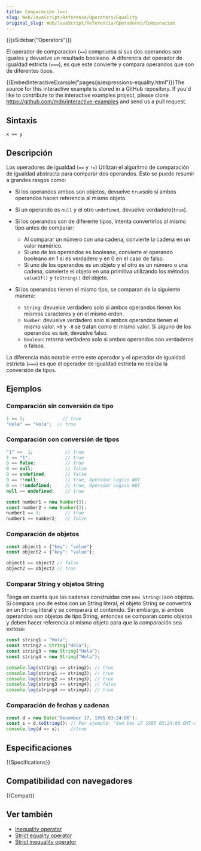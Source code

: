 ```yaml
---
title: Comparación (==)
slug: Web/JavaScript/Reference/Operators/Equality
original_slug: Web/JavaScript/Referencia/Operadores/Comparacion
---
```


{{jsSidebar("Operators")}}

El operador de comparacion (`==`) comprueba si sus dos operandos son iguales y devuelve un resultado booleano. A diferencia del operador de igualdad estricta (`===`), es que este convierte y compara operandos que son de diferentes tipos.

{{EmbedInteractiveExample("pages/js/expressions-equality.html")}}The source for this interactive example is stored in a GitHub repository. If you'd like to contribute to the interactive examples project, please clone <https://github.com/mdn/interactive-examples> and send us a pull request.

## Sintaxis

```
x == y
```

## Descripción

Los operadores de igualdad (`==` y `!=`) Utilizan el algoritmo de comparación de igualdad abstracta para comparar dos operandos. Esto se puede resumir a grandes rasgos como:

- Si los operandos ambos son objetos, devuelve `true`solo si ambos operandos hacen referencia al mismo objeto.
- Si un operando es `null` y el otro `undefined`, devuelve verdadero(`true`).
- Si los operandos son de diferente tipos, intenta convertirlos al mismo tipo antes de comparar:

  - Al comparar un número con una cadena, convierte la cadena en un valor numérico.
  - Si uno de los operandos es booleano, convierte el operando booleano en 1 si es verdadero y en 0 en el caso de falso.
  - Si uno de los operandos es un objeto y el otro es un número o una cadena, convierte el objeto en una primitiva utilizando los métodos `valueOf()` y `toString()` del objeto.

- Si los operandos tienen el mismo tipo, se comparan de la siguiente manera:

  - `String`: devuelve verdadero solo si ambos operandos tienen los mismos caracteres y en el mismo orden.
  - `Number`: devuelve verdadero solo si ambos operandos tienen el mismo valor. `+0` y `-0` se tratan como el mismo valor. Si alguno de los operandos es `NaN`, devuelve falso.
  - `Boolean`: retorna verdadero solo si ambos operandos son verdaderos o falsos.

La diferencia más notable entre este operador y el operador de igualdad estricta (`===`) es que el operador de igualdad estricta no realiza la conversión de tipos.

## Ejemplos

### Comparación sin conversión de tipo

```js
1 == 1;              // true
"Hola" == "Hola";  // true
```

### Comparación con conversión de tipos

```js
"1" ==  1;            // true
1 == "1";             // true
0 == false;           // true
0 == null;            // false
0 == undefined;       // false
0 == !!null;          // true, Operador Logico NOT
0 == !!undefined;     // true, Operador Logico NOT
null == undefined;    // true

const number1 = new Number(3);
const number2 = new Number(3);
number1 == 3;         // true
number1 == number2;   // false
```

### Comparación de objetos

```js
const object1 = {"key": "value"}
const object2 = {"key": "value"};

object1 == object2 // false
object2 == object2 // true
```

### Comparar String y objetos String

Tenga en cuenta que las cadenas construidas con `new String()`son objetos. Si compara uno de estos con un String literal, el objeto String se convertirá en un `String` literal y se comparará el contenido. Sin embargo, si ambos operandos son objetos de tipo String, entonces se comparan como objetos y deben hacer referencia al mismo objeto para que la comparación sea exitosa:

```js
const string1 = "Hola";
const string2 = String("Hola");
const string3 = new String("Hola");
const string4 = new String("Hola");

console.log(string1 == string2); // true
console.log(string1 == string3); // true
console.log(string2 == string3); // true
console.log(string3 == string4); // false
console.log(string4 == string4); // true
```

### Comparación de fechas y cadenas

```js
const d = new Date('December 17, 1995 03:24:00');
const s = d.toString(); // Por ejemplo: "Sun Dec 17 1995 03:24:00 GMT-0800 (Hora estándar del Pacífico)"
console.log(d == s);    //true
```

## Especificaciones

{{Specifications}}

## Compatibilidad con navegadores

{{Compat}}

## Ver también

- [Inequality operator](/es/docs/Web/JavaScript/Reference/Operators/Inequality)
- [Strict equality operator](/es/docs/Web/JavaScript/Reference/Operators/Strict_equality)
- [Strict inequality operator](/es/docs/Web/JavaScript/Reference/Operators/Strict_inequality)
